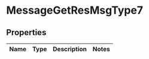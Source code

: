 # MessageGetResMsgType7

## Properties
Name | Type | Description | Notes
------------ | ------------- | ------------- | -------------
